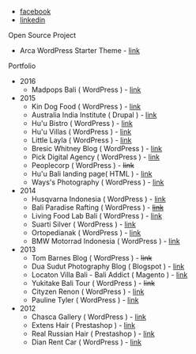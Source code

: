* [facebook](https://www.facebook.com/adiardana89)
* [linkedin](https://id.linkedin.com/in/adiardana)

Open Source Project

 * Arca WordPress Starter Theme - [link](http://adiardana.github.io/Arca/)

Portfolio

 * 2016
     - Madpops Bali ( WordPress ) - [link](http://madpopsbali.com/)
 * 2015
     - Kin Dog Food ( WordPress ) - [link](http://kindogfood.com/)
     - Australia India Institute ( Drupal ) - [link](http://www.aii.unimelb.edu.au/)
     - Hu'u Bistro ( WordPress ) - [link](http://huubistro.com/)
     - Hu'u Villas ( WordPress ) - [link](http://huuvillasbali.com/)
     - Little Layla ( WordPress ) - [link](http://littlelayla.net/)
     - Bresic Whitney Blog ( WordPress ) - [link](https://blog.bresicwhitney.com.au/)
     - Pick Digital Agency ( WordPress ) - [link](http://pickdigitalagency.com/)
     - Peoplecorp ( WordPress ) - ~~link~~
     - Hu'u Bali landing page( HTML ) - [link](http://huubali.com/)
     - Ways's Photography ( WordPress ) - [link](http://wayssphotography.com/)
 * 2014
    - Husqvarna Indonesia ( WordPress ) - [link](http://husqvarna-motor-indonesia.com/)
    - Bali Paradise Rafting ( WordPress ) - ~~[link](http://www.baliparadise.biz/)~~
    - Living Food Lab Bali ( WordPress ) - [link](http://livingfoodlab.com/)
    - Suarti Silver ( WordPress ) - [link](http://www.suarti.com/)
    - Ortopedianak ( WordPress ) - [link](http://ortopedianak.com/)
    - BMW Motorrad Indonesia ( WordPress ) - [link](http://bmw-motorrad-indonesia.com/)
 * 2013
    - Tom Barnes Blog ( WordPress ) - ~~link~~
    - Dua Sudut Photography Blog ( Blogspot ) - [link](http://duasudut-photography.blogspot.co.id/)
    - Locaton Villa Bali - Bali Addict ( Magento ) - [link](http://www.bali-addict.com/)
    - Yukitake Bali Tour ( WordPress ) - ~~link~~
    - Cityzen Renon ( WordPress ) - [link](http://cityzenrenon.com)
    - Pauline Tyler ( WordPress ) - [link](http://paulinetyler.com)
 * 2012
   - Chasca Gallery ( WordPress ) - [link](http://www.chascaprecolumbianart.com/)
   - Extens Hair ( Prestashop ) - [link](http://www.extens-hair.com/)
   - Real Russian Hair ( Prestashop ) - [link](http://real-russian-hair.com/)
   - Dian Rent Car ( WordPress ) - [link](http://rent-a-car-bali.com/)


